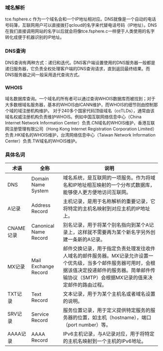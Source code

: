 ### 域名解析
tce.fsphere.c 作为一个域名会和一个IP地址相对应。DNS就像是一个自动的电话号码簿，互联网用户可以直接拨打qcloud的名字来代替电话号码（IP地址）。DNS在我们直接调用网站的名字以后就会将像tce.fsphere.c一样便于人类使用的名字转化成便于机器识别的IP地址。

### DNS查询
DNS查询有两种方式：递归和迭代。DNS客户端设置使用的DNS服务器一般都是递归服务器，它负责全权处理客户端的DNS查询请求，直到返回最终结果。而DNS服务器之间一般采用迭代查询方式。

### WHOIS
域名数据库查询。一个域名的所有者可以通过查询WHOIS数据库而被找到；对于大多数根域名服务器，基本的WHOIS由ICANN维护，而WHOIS的细节则由控制那个域的域注册机构维护。
对于240多个国家代码顶级域名（ccTLDs），通常由该域名权威注册机构负责维护WHOIS。例如中国互联网络信息中心（China Internet Network Information Center）负责.CN域名的WHOIS维护，香港互联网注册管理有限公司（Hong Kong Internet Registration Corporation Limited）负责.HK域名的WHOIS维护，台湾网络信息中心（Taiwan Network Information Center）负责.TW域名的WHOIS维护。

### 具体名词
|术语 | 全称 | 说明 |
|---|---|---|
| DNS | Domain Name System | 域名系统，是互联网的一项服务。作为将域名和IP地址相互映射的一个分布式数据库，能够使人更方便地访问互联网。|
| A记录 | Address Record | 主机记录，是用于名称解析的重要记录，它将特定的主机名映射到对应主机的IP地址上。|
| CNAME记录 | Canonical Name Record | 别名记录，用于将某个别名指向到某个A记录上，这样就不需要再为某个新名字另外创建一条新的A记录。 |
| MX记录 | Mail Exchange Record | 邮件交换记录，用于指定负责处理发往收件人域名的邮件服务器。MX记录允许设置一个优先级，当多个邮件服务器可用时，会根据该值决定投递邮件的服务器。简单邮件传输协议（SMTP）会根据MX记录的值来决定邮件的路由过程。 |
| TXT记录 | Text Record | 文本记录，用于为某个主机名或者域名设置的说明。|
| SRV记录 | Service Record | 服务位置记录，用于定义提供特定服务的服务器的位置，如主机（hostname），端口（port number）等。 |
| AAAA记录 | AAAA Record |IPv6主机记录，与A记录对应，用于将特定的主机名映射到一个主机的IPv6地址。 |
